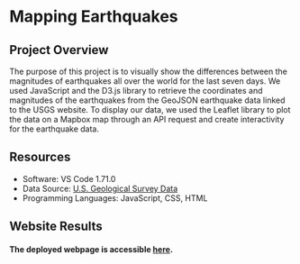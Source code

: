 # Mapping Earthquakes

## Project Overview

The purpose of this project is to visually show the differences between the magnitudes of earthquakes all over the world for the last seven days. We used JavaScript and the D3.js library to retrieve the coordinates and magnitudes of the earthquakes from the GeoJSON earthquake data linked to the USGS website. To display our data, we used the Leaflet library to plot the data on a Mapbox map through an API request and create interactivity for the earthquake data.

## Resources
+ Software: VS Code 1.71.0
+ Data Source: [U.S. Geological Survey Data](https://www.usgs.gov/programs/earthquake-hazards/earthquakes)
+ Programming Languages: JavaScript, CSS, HTML

## Website Results

#### The deployed webpage is accessible [here]().
